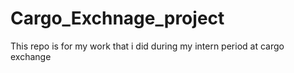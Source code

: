 # Cargo_Exchnage_project
This repo is for my work that i did during my intern period at cargo exchange
